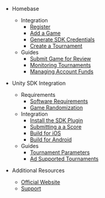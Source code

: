 - Homebase

    - Integration
        - [Register](homebase/integration?id=register)
        - [Add a Game](homebase/integration?id=add-a-game)
        - [Generate SDK Credentials](homebase/integration?id=generate-sdk-credentials)
        - [Create a Tournament](homebase/integration?id=create-a-tournament)
    - Guides
        - [Submit Game for Review](homebase/guides?id=submit-game-for-review)
        - [Monitoring Tournaments](homebase/guides?id=monitor-tournaments)
        - [Managing Account Funds](homebase/guides?id=managing-account-funds)

- Unity SDK Integration

    - Requirements
        - [Software Requirements](foo)
        - [Game Randomization](foo)
    - Integration
        - [Install the SDK Plugin](foo)
        - [Submitting a a Score](foo)
        - [Build for iOS](foo)
        - [Build for Android](foo)
    - Guides
        - [Tournament Parameters](foo)
        - [Ad Supported Tournaments](foo)

<!--
- Unreal SDK Integration
- Native iOS SDK Integration
- Native Android SDK Integration
-->

- Additional Resources

    - [Official Website](https://www.jackpotrising.com ':target=_blank')
    - [Support](https://support.jackpotrising.com ':target=_blank')